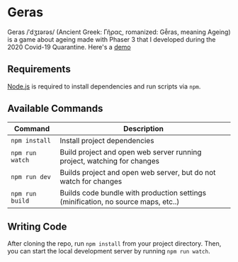# Geras

Geras /ˈdʒɪərəs/ (Ancient Greek: Γῆρας, romanized: Gễras, meaning Ageing) is a game about ageing made with Phaser 3 that I developed during the 2020 Covid-19 Quarantine. Here's a [demo](https://alarv.github.io)

## Requirements

[Node.js](https://nodejs.org) is required to install dependencies and run scripts via `npm`.

## Available Commands

| Command | Description |
|---------|-------------|
| `npm install` | Install project dependencies |
| `npm run watch` | Build project and open web server running project, watching for changes |
| `npm run dev` | Builds project and open web server, but do not watch for changes |
| `npm run build` | Builds code bundle with production settings (minification, no source maps, etc..) |

## Writing Code

After cloning the repo, run `npm install` from your project directory. Then, you can start the local development
server by running `npm run watch`. 
